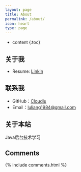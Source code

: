 ```yaml
---
layout: page
title: About
permalink: /about/
icon: heart
type: page
---
```


* content
{:toc}

## 关于我

* Resume: [Linkin](http://www.linkedin.com/in/cloud-lu-70478818/)

## 联系我

* GitHub：[Cloudlu](https://github.com/cloudlu)
* Email：luliang1984@gmail.com

## 关于本站

Java后台技术学习

## Comments

{% include comments.html %}
